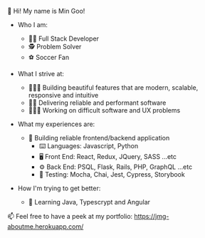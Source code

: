 👋 Hi! My name is Min Goo!
- Who I am:
    - 👨‍💻  Full Stack Developer
    - 🕵️  Problem Solver
    - ⚽️	Soccer Fan

- What I strive at: 
	- 🧙🏻‍♀️ Building beautiful features that are modern, scalable, responsive and intuitive
	- 👷🏻 Delivering reliable and performant software 
	- 👩🏻‍🎨 Working on difficult software and UX problems	
		
- What my experiences are: 
	- 💪 Building reliable frontend/backend application
		- ⌨️ Languages: Javascript, Python
		- 🖥 Front End: React, Redux, JQuery, SASS ...etc
		- ⚙ Back End: PSQL, Flask, Rails, PHP, GraphQL ...etc
		- 🎯 Testing: Mocha, Chai, Jest, Cypress, Storybook 

- How I'm trying to get better:
	- 🌱 Learning Java, Typescrypt and Angular 

📫 Feel free to have a peek at my portfolio: https://jmg-aboutme.herokuapp.com/
<!---
jmgtheworld/jmgtheworld is a ✨ special ✨ repository because its `README.md` (this file) appears on your GitHub profile.
You can click the Preview link to take a look at your changes.
--->
